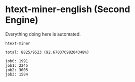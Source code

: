 # htext-miner-english (Second Engine)

Everything doing here is automated.

```
htext-miner

total: 8825/9523 (92.67037698204348%)

job0: 1991
job1: 2245
job2: 3005
job3: 1584
```